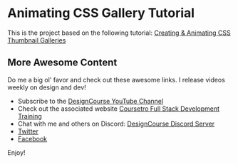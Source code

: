 # Animating CSS Gallery Tutorial

This is the project based on the following tutorial:
[Creating & Animating CSS Thumbnail Galleries](https://youtu.be/QmIT0Rtyfpw)

## More Awesome Content

Do me a big ol' favor and check out these awesome links. I release videos weekly on design and dev!

* Subscribe to the [DesignCourse YouTube Channel](http://youtube.com/designcourse)
* Check out the associated website [Coursetro Full Stack Development Training](https://coursetro.com)
* Chat with me and others on Discord: [DesignCourse Discord Server](https://discord.gg/a27CKAF)
* [Twitter](https://twitter.com/designcoursecom)
* [Facebook](https://facebook.com/coursetro)

Enjoy!